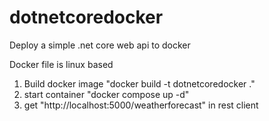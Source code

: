 # dotnetcoredocker
Deploy a simple .net core web api to docker

Docker file is linux based

1. Build docker image "docker build -t dotnetcoredocker ."
2. start container "docker compose up -d" 
3. get "http://localhost:5000/weatherforecast" in rest client
